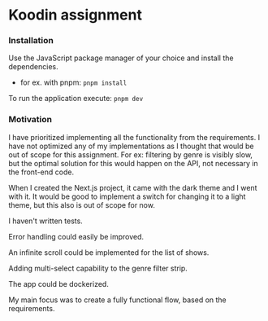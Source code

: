 # Koodin assignment

### Installation
Use the JavaScript package manager of your choice and install the dependencies.
  - for ex. with pnpm: `pnpm install`

To run the application execute: `pnpm dev`


### Motivation
I have prioritized implementing all the functionality from the requirements. I have not optimized any of my implementations 
as I thought that would be out of scope for this assignment. For ex: filtering by genre is visibly slow, but the optimal solution 
for this would happen on the API, not necessary in the front-end code.

When I created the Next.js project, it came with the dark theme and I went with it. It would be good to implement a switch for changing it 
to a light theme, but this also is out of scope for now.

I haven't written tests. 

Error handling could easily be improved.

An infinite scroll could be implemented for the list of shows.

Adding multi-select capability to the genre filter strip.

The app could be dockerized.

My main focus was to create a fully functional flow, based on the requirements.
